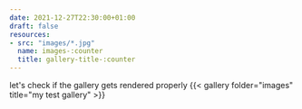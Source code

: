 ```yaml
---
date: 2021-12-27T22:30:00+01:00
draft: false
resources: 
- src: "images/*.jpg"
  name: images-:counter
  title: gallery-title-:counter
---
```

let's check if the gallery gets rendered properly
{{< gallery folder="images" title="my test gallery" >}}
